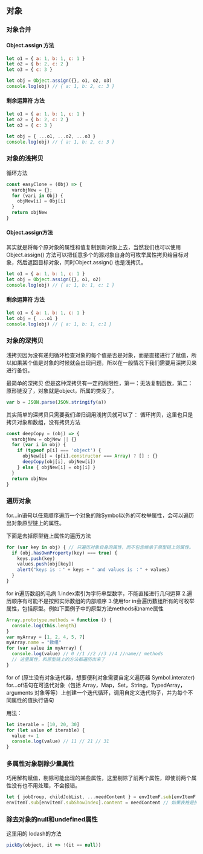 ## 对象

### 对象合并

#### Object.assign 方法

```js
let o1 = { a: 1, b: 1, c: 1 }
let o2 = { b: 2, c: 2 }
let o3 = { c: 3 }

let obj = Object.assign({}, o1, o2, o3)
console.log(obj) // { a: 1, b: 2, c: 3 }

```

#### 剩余运算符 方法

```js
let o1 = { a: 1, b: 1, c: 1 }
let o2 = { b: 2, c: 2 }
let o3 = { c: 3 }

let obj = { ...o1, ...o2, ...o3 }
console.log(obj) // { a: 1, b: 2, c: 3 }
```

### 对象的浅拷贝

循环方法

```js
const easyClone = (Obj) => {
  varobjNew = {};
  for (vari in Obj) {
    objNew[i] = Obj[i]
  }
  return objNew
}
```

#### Object.assign方法

其实就是将每个原对象的属性和值复制到新对象上去，当然我们也可以使用Object.assign() 方法可以把任意多个的源对象自身的可枚举属性拷贝给目标对象，然后返回目标对象，同时Object.assign() 也是浅拷贝。

```js
let o1 = { a: 1, b: 1, c: 1 }
let obj = Object.assign({}, o1, o2)
console.log(obj) // { a: 1, b: 1, c: 1 }
```

#### 剩余运算符 方法

```js
let o1 = { a: 1, b: 1, c: 1 }
let obj = { ...o1 }
console.log(obj) // { a: 1, b: 1, c:1 }
```

### 对象的深拷贝

浅拷贝因为没有递归循环检查对象的每个值是否是对象，而是直接进行了赋值，所以如果某个值是对象的时候就会出现问题，所以在一般情况下我们需要用深拷贝来进行备份。

最简单的深拷贝 但是这种深拷贝有一定的局限性，第一：无法复制函数，第二：原形链没了，对象就是object，所属的类没了。

```js
var b = JSON.parse(JSON.stringify(a))
```

其实简单的深拷贝只需要我们递归调用浅拷贝就可以了： 循环拷贝，这里也只是拷贝对象和数组，没有拷贝方法

```js
const deepCopy = (obj) => {
  varobjNew = objNew || {}
  for (var i in obj) {
    if (typeof p[i] === 'object') {
      objNew[i] = (p[i].constructor === Array) ? [] : {}
      deepCopy(obj[i], objNew[i])
    } else { objNew[i] = obj[i] }
  }
  return objNew
}
```

### 遍历对象

for...in语句以任意顺序遍历一个对象的除Symbol以外的可枚举属性，会可以遍历出对象原型链上的属性。

下面是去掉原型链上属性的遍历方法

```js
for (var key in obj) { // 只遍历对象自身的属性，而不包含继承于原型链上的属性。
  if (obj.hasOwnProperty(key) === true) {
    keys.push(key)
    values.push(obj[key])
    alert("keys is ：" + keys + " and values is ：" + values)
  }
}
```

for in遍历数组的毛病 1.index索引为字符串型数字，不能直接进行几何运算 2.遍历顺序有可能不是按照实际数组的内部顺序 3.使用for in会遍历数组所有的可枚举属性，包括原型。例如下面例子中的原型方法methods和name属性

```js
Array.prototype.methods = function () {
  console.log(this.length)
}
var myArray = [1, 2, 4, 5, 7]
myArray.name = "数组"
for (var value in myArray) {
  console.log(value) // 0 //1 //2 //3 //4 //name// methods 
  // 这里属性，和原型链上的方法都遍历出来了
}
```

for of (原生没有对象迭代器，想要便利对象需要自定义遍历器 Symbol.interater)
for...of语句在可迭代对象（包括 Array，Map，Set，String，TypedArray，arguments 对象等等）上创建一个迭代循环，调用自定义迭代钩子，并为每个不同属性的值执行语句

用法：

```js
let iterable = [10, 20, 30]
for (let value of iterable) {
  value += 1
  console.log(value) // 11 // 21 // 31
}
```

### 多属性对象剔除少量属性

巧用解构赋值，剔除可能出现的某些属性，这里剔除了前两个属性，即使前两个属性没有也不用处理，不会报错。

```js
let { jobGroup, childJobList, ...needContent } = envItemF.sub[envItemF.subShowIndex].content
envItemT.sub[envItemT.subShowIndex].content = needContent // 如果表格是执行器的情况，执行器和子任务不复制
```

### 除去对象的null和undefined属性

这里用的 lodash的方法

```js
pickBy(object, it => !(it == null))
```
